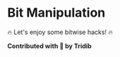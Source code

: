 # Bit Manipulation


:fire: Let's enjoy some bitwise hacks! :fire:

******Contributed with :blue_heart: by Tridib******
